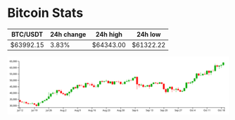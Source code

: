 # Bitcoin Stats

BTC/USDT|24h change|24h high|24h low|
|---|---|---|---|
|$63992.15|3.83%|$64343.00|$61322.22|

<img src="./chart.svg">
